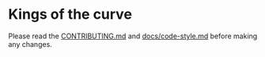 # Kings of the curve

Please read the [CONTRIBUTING.md](CONTRIBUTING.md) and [docs/code-style.md](docs/code-style.md) before making any changes.
